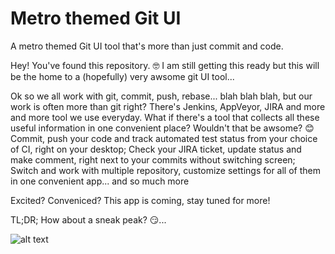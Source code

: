 # Metro themed Git UI

A metro themed Git UI tool that's more than just commit and code.

Hey! You've found this repository. 🤓 I am still getting this ready but this will be the home to a (hopefully) very awsome git UI tool...

Ok so we all work with git, commit, push, rebase... blah blah blah, but our work is often more than git right? There's Jenkins, AppVeyor, JIRA and more and more tool we use everyday. What if there's a tool that collects all these useful information in one convenient place? Wouldn't that be awsome? 😊 Commit, push your code and track automated test status from your choice of CI, right on your desktop; Check your JIRA ticket, update status and make comment, right next to your commits without switching screen; Switch and work with multiple repository, customize settings for all of them in one convenient app... and so much more 

Excited? Conveniced? This app is coming, stay tuned for more!

TL;DR; How about a sneak peak? 😏...

![alt text](https://github.com/Yamazaki93/MetroGit/raw/master/misc/metrogit.gif "Preview")